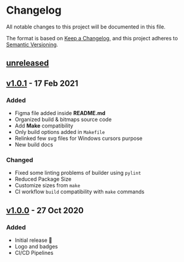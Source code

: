 # Changelog

All notable changes to this project will be documented in this file.

The format is based on [Keep a Changelog](https://keepachangelog.com/en/1.0.0/),
and this project adheres to [Semantic Versioning](https://semver.org/spec/v2.0.0.html).

## [unreleased]

## [v1.0.1] - 17 Feb 2021

### Added

-   Figma file added inside **README.md**
-   Organized build & bitmaps source code
-   Add **Make** compatibility
-   Only build options added in `Makefile`
-   Relinked few svg files for Windows cursors purpose
-   New build docs

### Changed

-   Fixed some linting problems of builder using `pylint`
-   Reduced Package Size
-   Customize sizes from `make`
-   CI workflow `build` compatibility with `make` commands

## [v1.0.0] - 27 Oct 2020

### Added

-   Initial release 🎊
-   Logo and badges
-   CI/CD Pipelines

[unreleased]: https://github.com/ful1e5/Google_Cursor/compare/v1.0.1...main
[v1.0.1]: https://github.com/ful1e5/Google_Cursor/compare/v1.0.0...v1.0.1
[v1.0.0]: https://github.com/ful1e5/Google_Cursor/tree/v1.0.0
